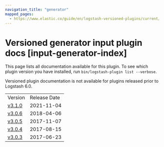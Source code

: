 ```yaml
---
navigation_title: "generator"
mapped_pages:
  - https://www.elastic.co/guide/en/logstash-versioned-plugins/current/input-generator-index.html
---
```


# Versioned generator input plugin docs [input-generator-index]

This page lists all documentation available for this plugin. To see which plugin version you have installed, run `bin/logstash-plugin list --verbose`.

Versioned plugin documentation is not available for plugins released prior to Logstash 6.0.

| | |
| :- | :- |
| Version | Release Date |
| [v3.1.0](v3-1-0-plugins-inputs-generator.md) | 2021-11-04 |
| [v3.0.6](v3-0-6-plugins-inputs-generator.md) | 2018-04-06 |
| [v3.0.5](v3-0-5-plugins-inputs-generator.md) | 2017-11-07 |
| [v3.0.4](v3-0-4-plugins-inputs-generator.md) | 2017-08-15 |
| [v3.0.3](v3-0-3-plugins-inputs-generator.md) | 2017-06-23 |
